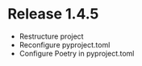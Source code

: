 # Release 1.4.5

- Restructure project
- Reconfigure pyproject.toml
- Configure Poetry in pyproject.toml
